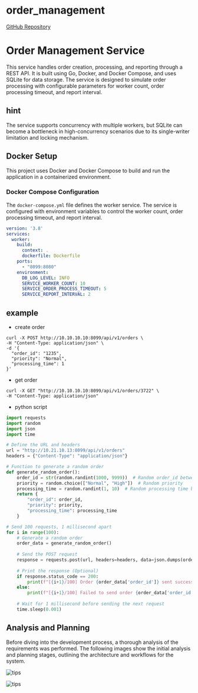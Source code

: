 # order_management


[GitHub Repository](https://github.com/seyedmo30/order_management)



# Order Management Service

This service handles order creation, processing, and reporting through a REST API. It is built using Go, Docker, and Docker Compose, and uses SQLite for data storage. The service is designed to simulate order processing with configurable parameters for worker count, order processing timeout, and report interval.

## hint

The service supports concurrency with multiple workers, but SQLite can become a bottleneck in high-concurrency scenarios due to its single-writer limitation and locking mechanism. 



## Docker Setup

This project uses Docker and Docker Compose to build and run the application in a containerized environment.

### Docker Compose Configuration

The `docker-compose.yml` file defines the worker service. The service is configured with environment variables to control the worker count, order processing timeout, and report interval.

```yaml
version: '3.8'
services:
  worker:
    build:
      context: .
      dockerfile: Dockerfile
    ports:
      - "8099:8080"
    environment:
      DB_LOG_LEVEL: INFO
      SERVICE_WORKER_COUNT: 10
      SERVICE_ORDER_PROCESS_TIMEOUT: 5
      SERVICE_REPORT_INTERVAL: 2
```

## example 


+ create order

```
curl -X POST http://10.10.10.10:8099/api/v1/orders \
-H "Content-Type: application/json" \
-d '{
  "order_id": "1235",
  "priority": "Normal",
  "processing_time": 1
}'
```

+ get order

```
curl -X GET "http://10.10.10.10:8099/api/v1/orders/3722" \
-H "Content-Type: application/json"  
```

+ python script

```py
import requests
import random
import json
import time

# Define the URL and headers
url = "http://10.21.10.13:8099/api/v1/orders"
headers = {"Content-Type": "application/json"}

# Function to generate a random order
def generate_random_order():
    order_id = str(random.randint(1000, 9999))  # Random order_id between 1000 and 9999
    priority = random.choice(["Normal", "High"])  # Random priority
    processing_time = random.randint(1, 10)  # Random processing time between 1 and 10 seconds
    return {
        "order_id": order_id,
        "priority": priority,
        "processing_time": processing_time
    }

# Send 100 requests, 1 millisecond apart
for i in range(100):
    # Generate a random order
    order_data = generate_random_order()
    
    # Send the POST request
    response = requests.post(url, headers=headers, data=json.dumps(order_data))
    
    # Print the response (Optional)
    if response.status_code == 200:
        print(f"[{i+1}/100] Order {order_data['order_id']} sent successfully!")
    else:
        print(f"[{i+1}/100] Failed to send order {order_data['order_id']}. Status code: {response.status_code}")
    
    # Wait for 1 millisecond before sending the next request
    time.sleep(0.001)

```

## Analysis and Planning

Before diving into the development process, a thorough analysis of the requirements was performed. The following images show the initial analysis and planning stages, outlining the architecture and workflows for the system.

![tips](https://github.com/seyedmo30/order_management/blob/main/docs/1.jpg)


![tips](https://github.com/seyedmo30/order_management/blob/main/docs/2.jpg)
